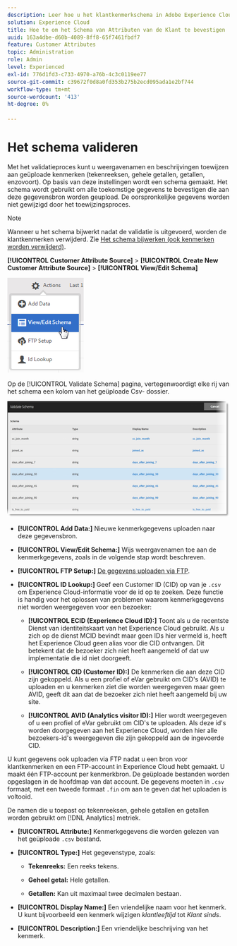 ```yaml
---
description: Leer hoe u het klantkenmerkschema in Adobe Experience Cloud kunt valideren.
solution: Experience Cloud
title: Hoe te om het Schema van Attributen van de Klant te bevestigen
uuid: 163a4dbe-d60b-4089-8ff8-65f7461fbdf7
feature: Customer Attributes
topic: Administration
role: Admin
level: Experienced
exl-id: 776d1fd3-c733-4970-a76b-4c3c0119ee77
source-git-commit: c39672f0d8a0fd353b275b2ecd095ada1e2bf744
workflow-type: tm+mt
source-wordcount: '413'
ht-degree: 0%

---
```


# Het schema valideren

Met het validatieproces kunt u weergavenamen en beschrijvingen toewijzen aan geüploade kenmerken (tekenreeksen, gehele getallen, getallen, enzovoort). Op basis van deze instellingen wordt een schema gemaakt. Het schema wordt gebruikt om alle toekomstige gegevens te bevestigen die aan deze gegevensbron worden geupload. De oorspronkelijke gegevens worden niet gewijzigd door het toewijzingsproces.

>[!NOTE]
>
>Wanneer u het schema bijwerkt nadat de validatie is uitgevoerd, worden de klantkenmerken verwijderd. Zie [Het schema bijwerken (ook kenmerken worden verwijderd)](t-crs-usecase.md).

**[!UICONTROL Customer Attribute Source]** > **[!UICONTROL Create New Customer Attribute Source]** > **[!UICONTROL View/Edit Schema]**

![Een schema bewerken](assets/view_edit_schema.png)

Op de [!UICONTROL Validate Schema] pagina, vertegenwoordigt elke rij van het schema een kolom van het geüploade Csv- dossier.

![Schema-pagina in Experience Cloud valideren](assets/06_crs_usecase.png)

* **[!UICONTROL Add Data:]** Nieuwe kenmerkgegevens uploaden naar deze gegevensbron.

* **[!UICONTROL View/Edit Schema:]** Wijs weergavenamen toe aan de kenmerkgegevens, zoals in de volgende stap wordt beschreven.

* **[!UICONTROL FTP Setup:]** [De gegevens uploaden via FTP](t-upload-attributes-ftp.md).

* **[!UICONTROL ID Lookup:]** Geef een Customer ID (CID) op van je `.csv` om Experience Cloud-informatie voor de id op te zoeken. Deze functie is handig voor het oplossen van problemen waarom kenmerkgegevens niet worden weergegeven voor een bezoeker:

   * **[!UICONTROL ECID (Experience Cloud ID):]** Toont als u de recentste Dienst van identiteitskaart van het Experience Cloud gebruikt. Als u zich op de dienst MCID bevindt maar geen IDs hier vermeld is, heeft het Experience Cloud geen alias voor die CID ontvangen. Dit betekent dat de bezoeker zich niet heeft aangemeld of dat uw implementatie die id niet doorgeeft.

   * **[!UICONTROL CID (Customer ID):]** De kenmerken die aan deze CID zijn gekoppeld. Als u een profiel of eVar gebruikt om CID&#39;s (AVID) te uploaden en u kenmerken ziet die worden weergegeven maar geen AVID, geeft dit aan dat de bezoeker zich niet heeft aangemeld bij uw site.

   * **[!UICONTROL AVID (Analytics visitor ID):]** Hier wordt weergegeven of u een profiel of eVar gebruikt om CID&#39;s te uploaden. Als deze id&#39;s worden doorgegeven aan het Experience Cloud, worden hier alle bezoekers-id&#39;s weergegeven die zijn gekoppeld aan de ingevoerde CID.

U kunt gegevens ook uploaden via FTP nadat u een bron voor klantkenmerken en een FTP-account in Experience Cloud hebt gemaakt. U maakt één FTP-account per kenmerkbron. De geüploade bestanden worden opgeslagen in de hoofdmap van dat account. De gegevens moeten in `.csv` formaat, met een tweede formaat `.fin` om aan te geven dat het uploaden is voltooid.

De namen die u toepast op tekenreeksen, gehele getallen en getallen worden gebruikt om [!DNL Analytics] metriek.

* **[!UICONTROL Attribute:]** Kenmerkgegevens die worden gelezen van het geüploade `.csv` bestand.

* **[!UICONTROL Type:]** Het gegevenstype, zoals:

   * **Tekenreeks:** Een reeks tekens.

   * **Geheel getal:** Hele getallen.

   * **Getallen:** Kan uit maximaal twee decimalen bestaan.

* **[!UICONTROL Display Name:]** Een vriendelijke naam voor het kenmerk. U kunt bijvoorbeeld een kenmerk wijzigen *klantleeftijd* tot *Klant sinds*.

* **[!UICONTROL Description:]** Een vriendelijke beschrijving van het kenmerk.
